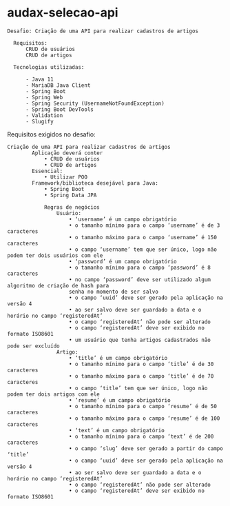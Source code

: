 # audax-selecao-api

    Desafio: Criação de uma API para realizar cadastros de artigos
      
      Requisitos:
          CRUD de usuários
          CRUD de artigos
          
      Tecnologias utilizadas:

          - Java 11
          - MariaDB Java Client
          - Spring Boot
          - Spring Web
          - Spring Security (UsernameNotFoundException)
          - Spring Boot DevTools
          - Validation
          - Slugify

Requisitos exigidos no desafio:

    Criação de uma API para realizar cadastros de artigos
            Aplicação deverá conter
                • CRUD de usuários
                • CRUD de artigos
            Essencial:
                • Utilizar POO
            Framework/biblioteca desejável para Java:
                • Spring Boot
                • Spring Data JPA
                
                Regras de negócios
                    Usuário:
                        • ‘username’ é um campo obrigatório 
                        • o tamanho mínimo para o campo ‘username’ é de 3 caracteres
                        • o tamanho máximo para o campo ‘username’ é 150 caracteres
                        • o campo ‘username’ tem que ser único, logo não podem ter dois usuários com ele
                        • ‘password’ é um campo obrigatório
                        • o tamanho mínimo para o campo ‘password’ é 8 caracteres
                        • no campo ‘password’ deve ser utilizado algum algoritmo de criação de hash para 
                        senha no momento de ser salvo
                        • o campo ‘uuid’ deve ser gerado pela aplicação na versão 4
                        • ao ser salvo deve ser guardado a data e o horário no campo ‘registeredAt’
                        • o campo ‘registeredAt’ não pode ser alterado
                        • o campo ‘registeredAt’ deve ser exibido no formato ISO8601
                        • um usuário que tenha artigos cadastrados não pode ser excluído
                    Artigo:
                        • ‘title’ é um campo obrigatório
                        • o tamanho mínimo para o campo ‘title’ é de 30 caracteres
                        • o tamanho máximo para o campo ‘title’ é de 70 caracteres
                        • o campo ‘title’ tem que ser único, logo não podem ter dois artigos com ele
                        • ‘resume’ é um campo obrigatório
                        • o tamanho mínimo para o campo ‘resume’ é de 50 caracteres
                        • o tamanho máximo para o campo ‘resume’ é de 100 caracteres
                        • ‘text’ é um campo obrigatório
                        • o tamanho mínimo para o campo ‘text’ é de 200 caracteres
                        • o campo ‘slug’ deve ser gerado a partir do campo ‘title’
                        • o campo ‘uuid’ deve ser gerado pela aplicação na versão 4
                        • ao ser salvo deve ser guardado a data e o horário no campo ‘registeredAt’
                        • o campo ‘registeredAt’ não pode ser alterado
                        • o campo ‘registeredAt’ deve ser exibido no formato ISO8601
